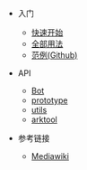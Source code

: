* 入门
  * [快速开始](fornew/quickstart.md)
  * [全部用法](fornew/usage.md)
  * [范例(Github)](https://github.com/GuGuMur/mwbot/tree/main/examples)

* API
  * [Bot](api/bot.md)
  * [prototype](api/prototype.md)
  * [utils](api/utils.md)
  * [arktool](api/arktool.md)

* 参考链接
  * [Mediawiki](https://www.mediawiki.org)